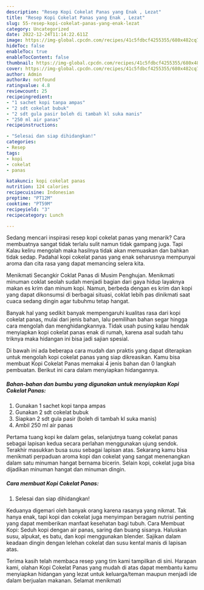 ```yaml
---
description: "Resep Kopi Cokelat Panas yang Enak , Lezat"
title: "Resep Kopi Cokelat Panas yang Enak , Lezat"
slug: 55-resep-kopi-cokelat-panas-yang-enak-lezat
category: Uncategorized
date: 2022-12-24T11:14:22.611Z
image: https://img-global.cpcdn.com/recipes/41c5fdbcf4255355/680x482cq70/kopi-cokelat-panas-foto-resep-utama.jpg
hideToc: false
enableToc: true
enableTocContent: false
thumbnail: https://img-global.cpcdn.com/recipes/41c5fdbcf4255355/680x482cq70/kopi-cokelat-panas-foto-resep-utama.jpg
cover: https://img-global.cpcdn.com/recipes/41c5fdbcf4255355/680x482cq70/kopi-cokelat-panas-foto-resep-utama.jpg
author: Admin
authorAv: notfound
ratingvalue: 4.8
reviewcount: 25
recipeingredient:
- "1 sachet kopi tanpa ampas"
- "2 sdt cokelat bubuk"
- "2 sdt gula pasir boleh di tambah kl suka manis"
- "250 ml air panas"
recipeinstructions:

- "Selesai dan siap dihidangkan!"
categories:
- Resep
tags:
- kopi
- cokelat
- panas

katakunci: kopi cokelat panas 
nutrition: 124 calories
recipecuisine: Indonesian
preptime: "PT12M"
cooktime: "PT59M"
recipeyield: "3"
recipecategory: Lunch

---
```



Sedang mencari inspirasi resep kopi cokelat panas yang menarik? Cara membuatnya sangat tidak terlalu sulit namun tidak gampang juga. Tapi Kalau keliru mengolah maka hasilnya tidak akan memuaskan dan bahkan tidak sedap. Padahal kopi cokelat panas yang enak seharusnya mempunyai aroma dan cita rasa yang dapat memancing selera kita.


Menikmati Secangkir Coklat Panas di Musim Penghujan. Menikmati minuman coklat seolah sudah menjadi bagian dari gaya hidup layaknya makan es krim dan minum kopi. Namun, berbeda dengan es krim dan kopi yang dapat dikonsumsi di berbagai situasi, coklat lebih pas dinikmati saat cuaca sedang dingin agar tubuhmu tetap hangat.

Banyak hal yang sedikit banyak mempengaruhi kualitas rasa dari kopi cokelat panas, mulai dari jenis bahan, lalu pemilihan bahan segar hingga cara mengolah dan menghidangkannya. Tidak usah pusing kalau hendak menyiapkan kopi cokelat panas enak di rumah, karena asal sudah tahu triknya maka hidangan ini bisa jadi sajian spesial.


Di bawah ini ada beberapa cara mudah dan praktis yang dapat diterapkan untuk mengolah kopi cokelat panas yang siap dikreasikan. Kamu bisa membuat Kopi Cokelat Panas memakai 4 jenis bahan dan 0 langkah pembuatan. Berikut ini cara dalam menyiapkan hidangannya.

<!--inarticleads1-->

##### Bahan-bahan dan bumbu yang digunakan untuk menyiapkan Kopi Cokelat Panas:

1. Gunakan 1 sachet kopi tanpa ampas
1. Gunakan 2 sdt cokelat bubuk
1. Siapkan 2 sdt gula pasir (boleh di tambah kl suka manis)
1. Ambil 250 ml air panas


Pertama tuang kopi ke dalam gelas, selanjutnya tuang cokelat panas sebagai lapisan kedua secara perlahan menggunakan ujung sendok. Terakhir masukkan busa susu sebagai lapisan atas. Sekarang kamu bisa menikmati perpaduan aroma kopi dan cokelat yang sangat menenangkan dalam satu minuman hangat bernama bicerin. Selain kopi, cokelat juga bisa dijadikan minuman hangat dan minuman dingin. 

<!--inarticleads2-->

##### Cara membuat Kopi Cokelat Panas:


1. Selesai dan siap dihidangkan!

Keduanya digemari oleh banyak orang karena rasanya yang nikmat. Tak hanya enak, tapi kopi dan cokelat juga menyimpan beragam nutrisi penting yang dapat memberikan manfaat kesehatan bagi tubuh. Cara Membuat Kopi: Seduh kopi dengan air panas, saring dan buang sisanya. Haluskan susu, alpukat, es batu, dan kopi menggunakan blender. Sajikan dalam keadaan dingin dengan lelehan cokelat dan susu kental manis di lapisan atas. 

Terima kasih telah membaca resep yang tim kami tampilkan di sini. Harapan kami, olahan Kopi Cokelat Panas yang mudah di atas dapat membantu kamu menyiapkan hidangan yang lezat untuk keluarga/teman maupun menjadi ide dalam berjualan makanan. Selamat menikmati
